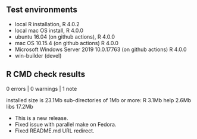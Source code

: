 ## Test environments

* local R installation, R 4.0.2
* local mac OS install, R 4.0.0
* ubuntu 16.04 (on github actions), R 4.0.0
* mac OS 10.15.4 (on github actions) R 4.0.0
* Microsoft Windows Server 2019 10.0.17763 (on github actions) R 4.0.0
* win-builder (devel)

## R CMD check results

0 errors | 0 warnings | 1 note

installed size is 23.1Mb
sub-directories of 1Mb or more:
    R      3.1Mb
    help   2.6Mb
    libs  17.2Mb

* This is a new release.
* Fixed issue with parallel make on Fedora.
* Fixed README.md URL redirect.